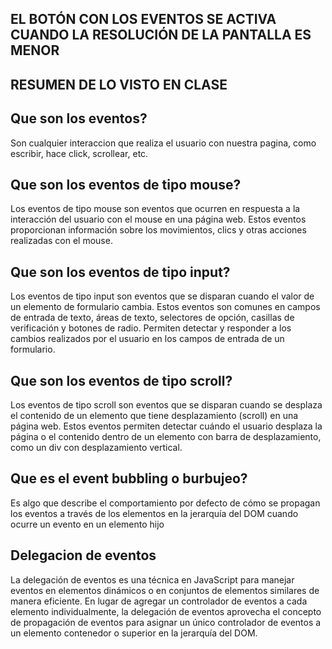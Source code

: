 ## EL BOTÓN CON LOS EVENTOS SE ACTIVA CUANDO LA RESOLUCIÓN DE LA PANTALLA ES MENOR

## RESUMEN DE LO VISTO EN CLASE

## Que son los eventos?

Son cualquier interaccion que realiza el usuario con nuestra pagina, como escribir, hace click, scrollear, etc.

## Que son los eventos de tipo mouse?

Los eventos de tipo mouse son eventos que ocurren en respuesta a la interacción del usuario con el mouse  en una página web. Estos eventos proporcionan información sobre los movimientos, clics y otras acciones realizadas con el mouse. 

## Que son los eventos de tipo input?

Los eventos de tipo input son eventos que se disparan cuando el valor de un elemento de formulario cambia. Estos eventos son comunes en campos de entrada de texto, áreas de texto, selectores de opción, casillas de verificación y botones de radio. Permiten detectar y responder a los cambios realizados por el usuario en los campos de entrada de un formulario.

## Que son los eventos de tipo scroll?

Los eventos de tipo scroll son eventos que se disparan cuando se desplaza el contenido de un elemento que tiene desplazamiento (scroll) en una página web. Estos eventos permiten detectar cuándo el usuario desplaza la página o el contenido dentro de un elemento con barra de desplazamiento, como un div con desplazamiento vertical.

## Que es el event bubbling o burbujeo?

Es algo que describe el comportamiento por defecto de cómo se propagan los eventos a través de los elementos en la jerarquía del DOM cuando ocurre un evento en un elemento hijo


## Delegacion de eventos

La delegación de eventos es una técnica en JavaScript para manejar eventos en elementos dinámicos o en conjuntos de elementos similares de manera eficiente. En lugar de agregar un controlador de eventos a cada elemento individualmente, la delegación de eventos aprovecha el concepto de propagación de eventos para asignar un único controlador de eventos a un elemento contenedor o superior en la jerarquía del DOM.
